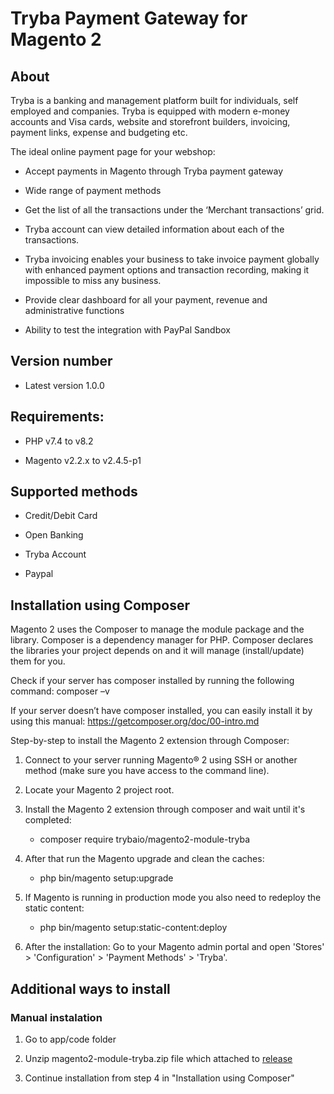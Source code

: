 # Tryba Payment Gateway for Magento 2

## About

Tryba is a banking and management platform built for individuals, self employed and companies. Tryba is equipped with modern e-money accounts and Visa cards, website and storefront builders, invoicing, payment links, expense and budgeting etc.

The ideal online payment page for your webshop:

-  Accept payments in Magento through Tryba payment gateway

-  Wide range of payment methods

-  Get the list of all the transactions under the ‘Merchant transactions’ grid.

-  Tryba account can view detailed information about each of the transactions.

-  Tryba invoicing enables your business to take invoice payment globally with enhanced payment options and transaction recording, making it impossible to miss any business.

-  Provide clear dashboard for all your payment, revenue and administrative functions

-  Ability to test the integration with PayPal Sandbox


## Version number                 
 
* Latest version 1.0.0

## Requirements:

- PHP v7.4 to v8.2

- Magento v2.2.x to v2.4.5-p1
                              
## Supported methods ##

* Credit/Debit Card

* Open Banking

* Tryba Account

* Paypal

## Installation using Composer ##
Magento 2 uses the Composer to manage the module package and the library. Composer is a dependency manager for PHP. Composer declares the libraries your project depends on and it will manage (install/update) them for you.

Check if your server has composer installed by running the following command: composer –v

If your server doesn’t have composer installed, you can easily install it by using this manual: https://getcomposer.org/doc/00-intro.md

Step-by-step to install the Magento 2 extension through Composer:

1.	Connect to your server running Magento® 2 using SSH or another method (make sure you have access to the command line).

2.	Locate your Magento 2 project root.

3.	Install the Magento 2 extension through composer and wait until it's completed:
    - composer require trybaio/magento2-module-tryba

4.	After that run the Magento upgrade and clean the caches: 
    - php bin/magento setup:upgrade

5.  If Magento is running in production mode you also need to redeploy the static content:
    - php bin/magento setup:static-content:deploy

6.  After the installation: Go to your Magento admin portal and open 'Stores' > 'Configuration' > 'Payment Methods' > 'Tryba'.


## Additional ways to install ##

### Manual instalation ###

1. Go to app/code folder

2. Unzip magento2-module-tryba.zip file which attached to [release](https://github.com/trybaio/magento2-module-tryba/releases/) 

3. Continue installation from step 4 in "Installation using Composer"